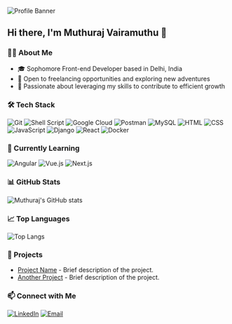 ![Profile Banner](path/to/your/banner.jpg)

## Hi there, I'm Muthuraj Vairamuthu 👋

### 🧑‍💻 About Me
- 🎓 Sophomore Front-end Developer based in Delhi, India
- 💼 Open to freelancing opportunities and exploring new adventures
- 🚀 Passionate about leveraging my skills to contribute to efficient growth

### 🛠️ Tech Stack
![Git](https://img.shields.io/badge/-Git-F05032?logo=git&logoColor=white)
![Shell Script](https://img.shields.io/badge/-Shell_Script-4EAA25?logo=gnu-bash&logoColor=white)
![Google Cloud](https://img.shields.io/badge/-Google_Cloud-4285F4?logo=google-cloud&logoColor=white)
![Postman](https://img.shields.io/badge/-Postman-FF6C37?logo=postman&logoColor=white)
![MySQL](https://img.shields.io/badge/-MySQL-4479A1?logo=mysql&logoColor=white)
![HTML](https://img.shields.io/badge/-HTML-E34F26?logo=html5&logoColor=white)
![CSS](https://img.shields.io/badge/-CSS-1572B6?logo=css3&logoColor=white)
![JavaScript](https://img.shields.io/badge/-JavaScript-F7DF1E?logo=javascript&logoColor=black)
![Django](https://img.shields.io/badge/-Django-092E20?logo=django&logoColor=white)
![React](https://img.shields.io/badge/-React-61DAFB?logo=react&logoColor=black)
![Docker](https://img.shields.io/badge/-Docker-2496ED?logo=docker&logoColor=white)

### 🌱 Currently Learning
![Angular](https://img.shields.io/badge/-Angular-DD0031?logo=angular&logoColor=white)
![Vue.js](https://img.shields.io/badge/-Vue.js-4FC08D?logo=vue.js&logoColor=white)
![Next.js](https://img.shields.io/badge/-Next.js-000000?logo=next.js&logoColor=white)

### 📊 GitHub Stats
![Muthuraj's GitHub stats](https://github-readme-stats.vercel.app/api?username=yourusername&show_icons=true&theme=radical)

### 📈 Top Languages
![Top Langs](https://github-readme-stats.vercel.app/api/top-langs/?username=yourusername&layout=compact&theme=radical)

### 🚀 Projects
- [Project Name](https://github.com/yourusername/project-repo) - Brief description of the project.
- [Another Project](https://github.com/yourusername/another-repo) - Brief description of the project.

### 📫 Connect with Me
[![LinkedIn](https://img.shields.io/badge/-LinkedIn-0077B5?logo=linkedin&logoColor=white)](https://www.linkedin.com/in/muthuraj-vairamuthu-748600258/)
[![Email](https://img.shields.io/badge/-Email-D14836?logo=gmail&logoColor=white)](mailto:muthuraj22307@iiitd.ac.in)
